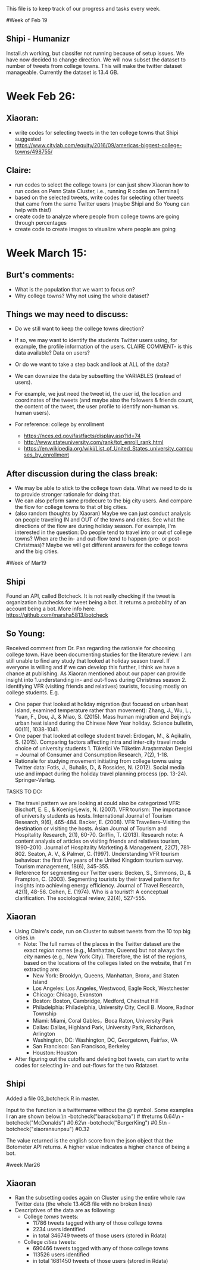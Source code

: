 ﻿This file is to keep track of our progress and tasks every week.

#Week of Feb 19
## Shipi - Humanizr 
Install.sh working, but classifer not running because of setup issues. 
We have now decided to change direction. 
We will now subset the dataset to number of tweets from college towns. 
This will make the twitter dataset manageable. Currently the dataset is 13.4 GB. 

# Week Feb 26:
## Xiaoran:
* write codes for selecting tweets in the ten college towns that Shipi suggested 
* https://www.citylab.com/equity/2016/09/americas-biggest-college-towns/498755/
## Claire:
* run codes to select the college towns 
(or can just show Xiaoran how to run codes on Penn State Cluster, i.e., running R codes on Terminal)
* based on the selected tweets, write codes for selecting other tweets that came 
		from the same Twitter users (maybe Shipi and So Young can help with this!)
* create code to analyze where people from college towns are going through percentages
* create code to create images to visualize where people are going

# Week March 15:
## Burt's comments:
* What is the population that we want to focus on?
* Why college towns? Why not using the whole dataset?
## Things we may need to discuss:
* Do we still want to keep the college towns direction? 
* If so, we may want to identify the students Twitter users using, for example, 
     the profile information of the users.
	CLAIRE COMMENT- is this data available? Data on users?

* Or do we want to take a step back and look at ALL of the data? 
* We can downsize the data by subsetting the VARIABLES (instead of users). 
* For example, we just need the tweet id, the user id, the location and coordinates of the tweets 
	(and maybe also the followers & friends count, the content of the tweet, 
	the user profile to identify non-human vs. human users).
* For reference: college by enrollment 
	- https://nces.ed.gov/fastfacts/display.asp?id=74
	- http://www.stateuniversity.com/rank/tot_enroll_rank.html
	- https://en.wikipedia.org/wiki/List_of_United_States_university_campuses_by_enrollment
## After discussion during the class break:
* We may be able to stick to the college town data. 
	What we need to do is to provide stronger rationale for doing that.
* We can also peform same prodecure to the big city users. 
	And compare the flow for college towns to that of big cities.
* (also random thoughts by Xiaoran) Maybe we can just conduct analysis on people traveling 
	IN and OUT of the towns and cities. 
	See what the directions of the flow are during holiday season. 
	For example, I'm interested in the question: 
	Do people tend to travel into or out of college towns? 
	When are the in- and out-flow tend to happen (pre- or post-Christmas)? 
	Maybe we will get different answers for the college towns and the big cities.

#Week of Mar19
## Shipi
Found an API, called Botcheck. 
	It is not really checking if the tweet is organization butchecks for tweet being a bot. 
	It returns a probablity of an account being a bot. 
	More info here: https://github.com/marsha5813/botcheck
## So Young:
Received comment from Dr. Pan regarding the rationale for choosing college town. 
Have been documenting studies for the literature review. 
I am still unable to find any study that looked at holiday season travel.
If everyone is willing and if we can develop this further, I think we have a chance at publishing. 
As Xiaoran mentioned about our paper can provide insight into 
	1.understanding in- and out-flows during Christmas season
	2. identifying VFR (visiting friends and relatives) tourists, focusing mostly on college students.
E.g. 
* One paper that looked at holiday migration (but focuesd on urban heat island, examined temperature rather than movement): 
	Zhang, J., Wu, L., Yuan, F., Dou, J., & Miao, S. (2015). Mass human migration and Beijing’s urban heat island during the Chinese New Year holiday. Science bulletin, 60(11), 1038-1041.
* One paper that looked at college student travel: 
	Erdogan, M., & Açikalin, S. (2015). Comparing factors affecting intra and inter-city travel mode choice of university students 1. Tüketici Ve Tüketim Araştırmaları Dergisi = Journal of Consumer and Consumption Research, 7(2), 1-18. 
* Rationale for studying movement initiating from college towns using Twitter data: 
	Fotis, J., Buhalis, D., & Rossides, N. (2012). Social media use and impact during the holiday travel planning process (pp. 13-24). Springer-Verlag.

TASKS TO DO:
* The travel pattern we are looking at could also be categorized VFR:
	Bischoff, E. E., & Koenig‐Lewis, N. (2007). VFR tourism: The importance of university students as hosts. International Journal of Tourism Research, 9(6), 465-484.
	Backer, E. (2008). VFR Travellers–Visiting the destination or visiting the hosts. Asian Journal of Tourism and Hospitality Research, 2(1), 60-70.
	Griffin, T. (2013). Research note: A content analysis of articles on visiting friends and relatives tourism, 1990–2010. Journal of Hospitality Marketing & Management, 22(7), 781-802.
	Seaton, A. V., & Palmer, C. (1997). Understanding VFR tourism behaviour: the first five years of the United Kingdom tourism survey. Tourism management, 18(6), 345-355.
* Reference for segmenting our Twitter users: 
	Becken, S., Simmons, D., & Frampton, C. (2003). Segmenting tourists by their travel pattern for insights into achieving energy efficiency. Journal of Travel Research, 42(1), 48-56.
	Cohen, E. (1974). Who is a tourist?: A conceptual clarification. The sociological review, 22(4), 527-555.
## Xiaoran
* Using Claire's code, run on Cluster to subset tweets from the 10 top big cities.\n
	- Note: The full names of the places in the Twitter dataset are the exact *region* names (e.g., Manhattan, Queens) but not always the *city* names (e.g., New York City). 
		Therefore, the list of the regions, based on the locations of the colleges listed on the website, that I'm extracting are:
		- New York: Brooklyn, Queens, Manhattan, Bronx, and Staten Island
		- Los Angeles: Los Angeles, Westwood, Eagle Rock, Westchester
		- Chicago: Chicago, Evanston
		- Boston: Boston, Cambridge, Medford, Chestnut Hill
		- Philadelphia: Philadelphia, University City, Cecil B. Moore, Radnor Township
		- Miami: Miami, Coral Gables，Boca Raton, University Park
		- Dallas: Dallas, Highland Park, University Park, Richardson, Arlington
		- Washington, DC: Washington, DC, Georgetown, Fairfax, VA
		- San Francisco: San Francisco, Berkeley
		- Houston: Houston
* After figuring out the cutoffs and deleting bot tweets, can start to write codes for selecting in- and out-flows for the two Rdataset.

## Shipi
Added a file 03_botcheck.R in master. 

Input to the function is a twittername without the @ symbol. Some examples I ran are shown below:\n
-botcheck("barackobama") #  #returns 0.64\n
-botcheck("McDonalds")   #0.62\n
-botcheck("BurgerKing") #0.5\n
-botcheck("xiaoransunpsu") #0.32

The value returned is the english score from the json object that the Botometer API returns. A higher value indicates a higher chance of being a bot. 

#week Mar26

## Xiaoran
* Ran the subsetting codes again on Cluster using the entire whole raw Twitter data (the whole 13.4GB file with no broken lines)
* Descriptives of the data are as following:
	- College *tonws* tweets:
		- 11786 tweets tagged with any of those college towns
		- 2234 users identified
		- in total 346749 tweets of those users (stored in Rdata)
	- College *cities* tweets:
		- 690466 tweets tagged with any of those college towns
		- 113526 users identified
		- in total 1681450 tweets of those users (stored in Rdata)

